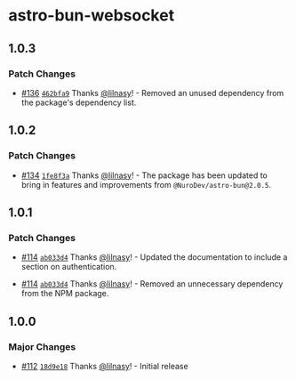 # astro-bun-websocket

## 1.0.3

### Patch Changes

- [#136](https://github.com/lilnasy/gratelets/pull/136) [`462bfa9`](https://github.com/lilnasy/gratelets/commit/462bfa9e27447f839d752d13af5cdb77f587dc48) Thanks [@lilnasy](https://github.com/lilnasy)! - Removed an unused dependency from the package's dependency list.

## 1.0.2

### Patch Changes

- [#134](https://github.com/lilnasy/gratelets/pull/134) [`1fe8f3a`](https://github.com/lilnasy/gratelets/commit/1fe8f3a6cfb1f6f50ba7305cbd84130dd63d76c1) Thanks [@lilnasy](https://github.com/lilnasy)! - The package has been updated to bring in features and improvements from `@NuroDev/astro-bun@2.0.5`.

## 1.0.1

### Patch Changes

- [#114](https://github.com/lilnasy/gratelets/pull/114) [`ab033d4`](https://github.com/lilnasy/gratelets/commit/ab033d4b4e75d5dbd291ff5157d09a2cf3bfe45f) Thanks [@lilnasy](https://github.com/lilnasy)! - Updated the documentation to include a section on authentication.

- [#114](https://github.com/lilnasy/gratelets/pull/114) [`ab033d4`](https://github.com/lilnasy/gratelets/commit/ab033d4b4e75d5dbd291ff5157d09a2cf3bfe45f) Thanks [@lilnasy](https://github.com/lilnasy)! - Removed an unnecessary dependency from the NPM package.

## 1.0.0

### Major Changes

- [#112](https://github.com/lilnasy/gratelets/pull/112) [`18d9e18`](https://github.com/lilnasy/gratelets/commit/18d9e18e13ae5766909b13904db4b94d37cc0083) Thanks [@lilnasy](https://github.com/lilnasy)! - Initial release
